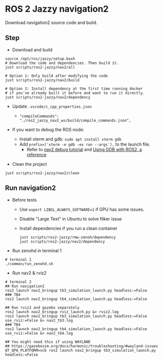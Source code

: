 # ROS 2 Jazzy navigation2

Download navigation2 source code and build.

## Step

* Download and build

```shell
source /opt/ros/jazzy/setup.bash
# Download the code and dependencies. Then build it.
just scripts/ros2-jazzy/nav2/all

# Option 1: Only build after modifying the code
just scripts/ros2-jazzy/nav2/build

# Option 2: Install dependency at the first time running docker
# if you've already built it before and want to run it directly.
just scripts/ros2-jazzy/nav2/dependency
```

* Update `.vscode/c_cpp_properties.json`

  * `"compileCommands": "./ros2_jazzy_nav2_ws/build/compile_commands.json",`

* If you want to debug the ROS node:
  * Install xterm and gdb: `sudo apt install xterm gdb`
  * Add `prefix=['xterm -e gdb -ex run --args'],` to the launch file.
    * Refer to [nav2 debug tutorial](https://docs.nav2.org/tutorials/docs/get_backtrace.html#from-nav2-bringup) and [Using GDB with ROS2, a reference](https://juraph.com/miscellaneous/ros2_and_gdb/)

* Clean the project

```shell
just scripts/ros2-jazzy/nav2/clean
```

## Run navigation2

* Before tests
  * Use `export LIBGL_ALWAYS_SOFTWARE=1` if GPU has some issues.
  * Disable "Large Text" in Ubuntu to solve fliker issue
  * Install dependencies if you run a clean container

    ```shell
    just scripts/ros2-jazzy/rmw-zenoh/dependency
    just scripts/ros2-jazzy/nav2/dependency
    ```

* Run zenohd in terminal 1

```shell
# terminal 1
./common/run_zenohd.sh
```

* Run nav2 & rviz2

```shell
# terminal 2
## Run navigation2
ros2 launch nav2_bringup tb3_simulation_launch.py headless:=False
### TB4
ros2 launch nav2_bringup tb4_simulation_launch.py headless:=False

## Run rviz2 and gazebo separately
ros2 launch nav2_bringup rviz_launch.py &> rviz2.log
ros2 launch nav2_bringup tb3_simulation_launch.py headless:=False use_rviz:=False &> nav2_tb3.log
### TB4
ros2 launch nav2_bringup tb4_simulation_launch.py headless:=False use_rviz:=False &> nav2_tb4.log

## You might need this if using WAYLAND
## https://gazebosim.org/docs/harmonic/troubleshooting/#wayland-issues
QT_QPA_PLATFORM=xcb ros2 launch nav2_bringup tb3_simulation_launch.py headless:=False
```
